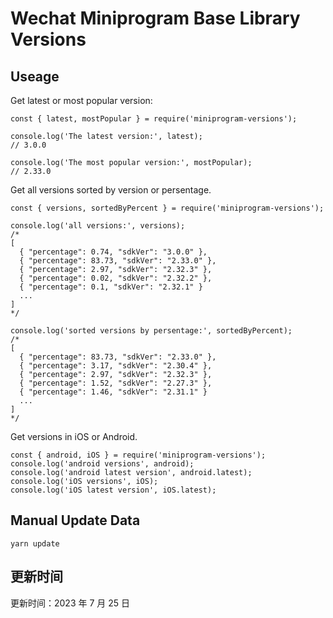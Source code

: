
# Wechat Miniprogram Base Library Versions

## Useage

Get latest or most popular version:

```;
const { latest, mostPopular } = require('miniprogram-versions');

console.log('The latest version:', latest);
// 3.0.0

console.log('The most popular version:', mostPopular);
// 2.33.0

```

Get all versions sorted by version or persentage.

```
const { versions, sortedByPercent } = require('miniprogram-versions');

console.log('all versions:', versions);
/*
[
  { "percentage": 0.74, "sdkVer": "3.0.0" },
  { "percentage": 83.73, "sdkVer": "2.33.0" },
  { "percentage": 2.97, "sdkVer": "2.32.3" },
  { "percentage": 0.02, "sdkVer": "2.32.2" },
  { "percentage": 0.1, "sdkVer": "2.32.1" }
  ...
]
*/

console.log('sorted versions by persentage:', sortedByPercent);
/*
[
  { "percentage": 83.73, "sdkVer": "2.33.0" },
  { "percentage": 3.17, "sdkVer": "2.30.4" },
  { "percentage": 2.97, "sdkVer": "2.32.3" },
  { "percentage": 1.52, "sdkVer": "2.27.3" },
  { "percentage": 1.46, "sdkVer": "2.31.1" }
  ...
]
*/
```

Get versions in iOS or Android.

```
const { android, iOS } = require('miniprogram-versions');
console.log('android versions', android);
console.log('android latest version', android.latest);
console.log('iOS versions', iOS);
console.log('iOS latest version', iOS.latest);
```

## Manual Update Data

```
yarn update
```

## 更新时间

更新时间：2023 年 7 月 25 日
